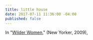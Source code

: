 ```yaml
---
title: little house
date: 2017-07-11 11:36:00 -04:00
published: false
---
```


In "[Wilder Women](http://www.newyorker.com/magazine/2009/08/10/wilder-women)," (New Yorker, 2009), 